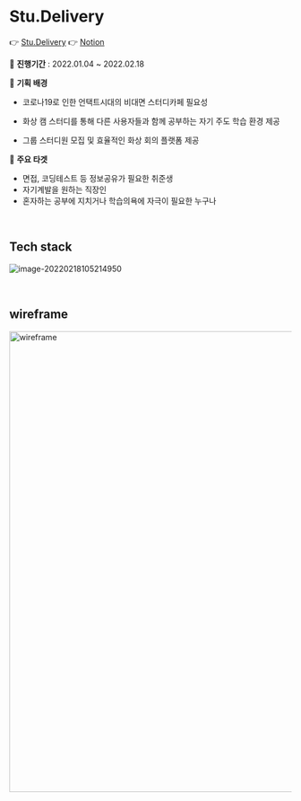 # Stu.Delivery

👉 [Stu.Delivery](https://i6d201.p.ssafy.io/ ) 👉 [Notion](https://dev-junyong.notion.site/Stu-Delivery-60d474a778374b48a3aba5a99737cff0)  

📆 **진행기간** : 2022.01.04 ~ 2022.02.18 

📌 **기획 배경** 

* 코로나19로 인한 언택트시대의 비대면 스터디카페 필요성

* 화상 캠 스터디를 통해 다른 사용자들과 함께 공부하는 자기 주도 학습 환경 제공
* 그룹 스터디원 모집 및 효율적인 화상 회의 플랫폼 제공

👀 **주요 타겟**

* 면접, 코딩테스트 등 정보공유가 필요한 취준생
* 자기계발을 원하는 직장인
* 혼자하는 공부에 지치거나 학습의욕에 자극이 필요한 누구나

<br/>

## Tech stack

![image-20220218105214950](https://user-images.githubusercontent.com/87461728/155725711-3dbfc65e-84fe-4bcf-90f6-01ebc8b1af91.png)

<br/>

## wireframe

<img width="821" alt="wireframe" src="https://user-images.githubusercontent.com/87461728/155725747-eb6001ca-5efb-4227-8245-2cced4af3549.png">
